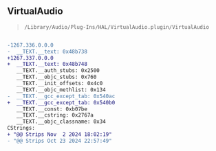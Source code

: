 ## VirtualAudio

> `/Library/Audio/Plug-Ins/HAL/VirtualAudio.plugin/VirtualAudio`

```diff

-1267.336.0.0.0
-  __TEXT.__text: 0x48b738
+1267.337.0.0.0
+  __TEXT.__text: 0x48b748
   __TEXT.__auth_stubs: 0x2500
   __TEXT.__objc_stubs: 0x760
   __TEXT.__init_offsets: 0x4c0
   __TEXT.__objc_methlist: 0x134
-  __TEXT.__gcc_except_tab: 0x540ac
+  __TEXT.__gcc_except_tab: 0x540b0
   __TEXT.__const: 0xb07be
   __TEXT.__cstring: 0x2767a
   __TEXT.__objc_classname: 0x34
CStrings:
+ "@@ Strips Nov  2 2024 18:02:19"
- "@@ Strips Oct 23 2024 22:57:49"

```
